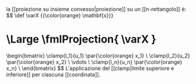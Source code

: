 la [[proiezione su insieme convesso|proiezione]] su un [[n-rettangolo]] è:
$$
\def \varX {{\color{orange} \mathbf{x}}}

\Large
\fmlProjection{ \varX }
=
\begin{bmatrix}
	\clamp{l_1}{u_1} \par{\color{orange} x_1} \\
	\clamp{l_2}{u_2} \par{\color{orange} x_2} \\
	\vdots \\
	\clamp{l_n}{u_n} \par{\color{orange}  x_n} \\
\end{bmatrix}
$$
L'applicazione del [[clamp|limite superiore e inferiore]] per ciascuna [[coordinata]].
